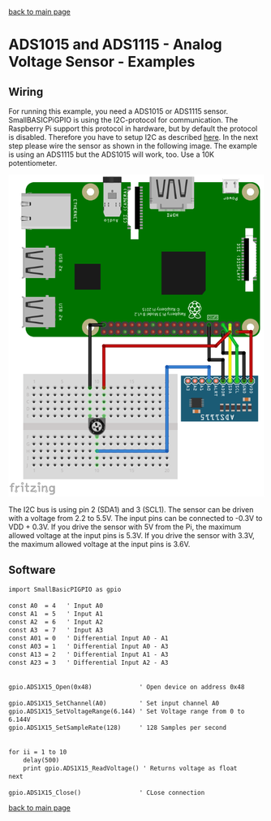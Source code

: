 [back to main page](./index.html)

# ADS1015 and ADS1115 - Analog Voltage Sensor - Examples

## Wiring

For running this example, you need a ADS1015 or ADS1115 sensor. SmallBASICPiGPIO is using the I2C-protocol for communication. The Raspberry Pi support this protocol in hardware, but by default the protocol is disabled. Therefore you have to setup I2C as described [here](./setupi2c.html).
In the next step please wire the sensor as shown in the following image. The example is using an ADS1115 but the ADS1015 will work, too. Use a 10K potentiometer.

![Wiring ads1115](./images/ads1115_wiring.png)

The I2C bus is using pin 2 (SDA1) and 3 (SCL1). The sensor can be driven with a voltage from 2.2 to 5.5V. The input pins can be connected to -0.3V to VDD + 0.3V. If you drive the sensor with 5V from the Pi, the maximum allowed voltage at the input pins is 5.3V. If you drive the sensor with 3.3V, the maximum allowed voltage at the input pins is 3.6V.


## Software

```freebasic
import SmallBasicPIGPIO as gpio

const A0  = 4   ' Input A0
const A1  = 5   ' Input A1
const A2  = 6   ' Input A2
const A3  = 7   ' Input A3
const A01 = 0   ' Differential Input A0 - A1
const A03 = 1   ' Differential Input A0 - A3
const A13 = 2   ' Differential Input A1 - A3
const A23 = 3   ' Differential Input A2 - A3


gpio.ADS1X15_Open(0x48)             ' Open device on address 0x48

gpio.ADS1X15_SetChannel(A0)         ' Set input channel A0
gpio.ADS1X15_SetVoltageRange(6.144) ' Set Voltage range from 0 to 6.144V
gpio.ADS1X15_SetSampleRate(128)     ' 128 Samples per second


for ii = 1 to 10
    delay(500)
    print gpio.ADS1X15_ReadVoltage() ' Returns voltage as float
next

gpio.ADS1X15_Close()                ' CLose connection
```

[back to main page](./index.html)
